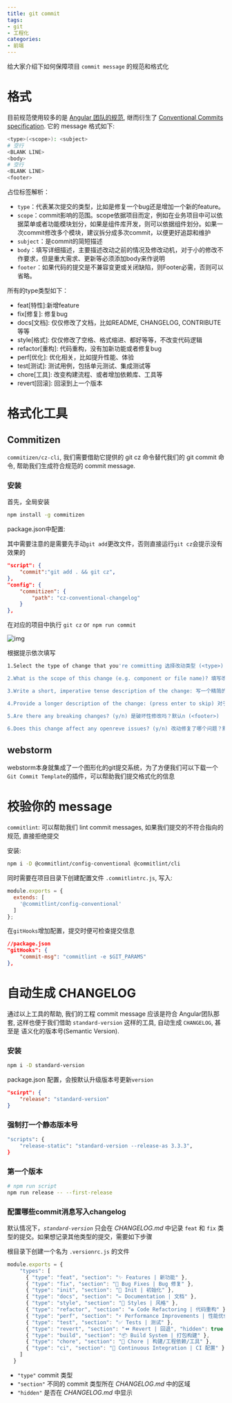 ```yaml
---
title: git commit
tags:
- git
- 工程化
categories: 
- 前端
---
```


给大家介绍下如何保障项目 `commit message` 的规范和格式化

<!-- more -->

#  格式

目前规范使用较多的是 [Angular 团队的规范](https://link.juejin.cn/?target=https%3A%2F%2Flink.zhihu.com%2F%3Ftarget%3Dhttps%3A%2F%2Fgithub.com%2Fangular%2Fangular.js%2Fblob%2Fmaster%2FDEVELOPERS.md%23-git-commit-guidelines), 继而衍生了 [Conventional Commits specification](https://link.juejin.cn/?target=https%3A%2F%2Flink.zhihu.com%2F%3Ftarget%3Dhttps%3A%2F%2Fconventionalcommits.org%2F). 它的 message 格式如下:

```bash
<type>(<scope>): <subject>
# 空行
<BLANK LINE>
<body>
# 空行
<BLANK LINE>
<footer>
```
占位标签解析：

- `type`：代表某次提交的类型，比如是修复一个bug还是增加一个新的feature。
- `scope`：commit影响的范围。scope依据项目而定，例如在业务项目中可以依据菜单或者功能模块划分，如果是组件库开发，则可以依据组件划分。如果一次commit修改多个模块，建议拆分成多次commit，以便更好追踪和维护
- `subject`：是commit的简短描述
- `body`：填写详细描述，主要描述改动之前的情况及修改动机，对于小的修改不作要求，但是重大需求、更新等必须添加body来作说明
- `footer`：如果代码的提交是不兼容变更或关闭缺陷，则Footer必需，否则可以省略。

所有的type类型如下：
-  feat[特性]:新增feature 
-  fix[修复]: 修复bug     
-  docs[文档]: 仅仅修改了文档，比如README, CHANGELOG, CONTRIBUTE等等
-  style[格式]: 仅仅修改了空格、格式缩进、都好等等，不改变代码逻辑
-  refactor[重构]: 代码重构，没有加新功能或者修复bug
-  perf[优化]: 优化相关，比如提升性能、体验
-  test[测试]: 测试用例，包括单元测试、集成测试等
-  chore[工具]: 改变构建流程、或者增加依赖库、工具等
-  revert[回滚]: 回滚到上一个版本

# 格式化工具

## Commitizen

`commitizen/cz-cli`, 我们需要借助它提供的 git cz 命令替代我们的 git commit 命令, 帮助我们生成符合规范的 commit message.

###  安装

首先，全局安装

```bash 
npm install -g commitizen
```

package.json中配置:

其中需要注意的是需要先手动`git add`更改文件，否则直接运行`git cz`会提示没有效果的

```json
"script": {
    "commit":"git add . && git cz",
},
"config": {
    "commitizen": {
    	"path": "cz-conventional-changelog"
    }
},
```

在对应的项目中执行 `git cz` or` npm run commit`

![img](https://p1-jj.byteimg.com/tos-cn-i-t2oaga2asx/gold-user-assets/2018/5/16/16369a14ec8704fc~tplv-t2oaga2asx-zoom-in-crop-mark:1304:0:0:0.awebp)

根据提示依次填写

```bash
1.Select the type of change that you're committing 选择改动类型 (<type>)

2.What is the scope of this change (e.g. component or file name)? 填写改动范围 (<scope>)

3.Write a short, imperative tense description of the change: 写一个精简的描述 (<subject>)

4.Provide a longer description of the change: (press enter to skip) 对于改动写一段长描述 (<body>)

5.Are there any breaking changes? (y/n) 是破坏性修改吗？默认n (<footer>)

6.Does this change affect any openreve issues? (y/n) 改动修复了哪个问题？默认n (<footer>)

```

## webstorm

webstorm本身就集成了一个图形化的git提交系统，为了方便我们可以下载一个`Git Commit Template`的插件，可以帮助我们提交格式化的信息

# 校验你的 message

`commitlint`: 可以帮助我们 lint commit messages, 如果我们提交的不符合指向的规范, 直接拒绝提交

安装:

```bash
npm i -D @commitlint/config-conventional @commitlint/cli
```

同时需要在项目目录下创建配置文件 `.commitlintrc.js`, 写入:

```js
module.exports = {
  extends: [
    '@commitlint/config-conventional'
  ]
};

```

在`gitHooks`增加配置，提交时便可检查提交信息

```json
//package.json
"gitHooks": {
	"commit-msg": "commitlint -e $GIT_PARAMS"
},
```



# 自动生成 CHANGELOG

通过以上工具的帮助, 我们的工程 commit message 应该是符合 Angular团队那套, 这样也便于我们借助 `standard-version` 这样的工具, 自动生成 `CHANGELOG`, 甚至是 语义化的版本号(Semantic Version).

### 安装

```bash
npm i -D standard-version
```

package.json 配置，会按默认升级版本号更新`version`

```json
"scirpt": {
    "release": "standard-version"
}	
```

### 强制打一个静态版本号

```bash
"scripts": {
	"release-static": "standard-version --release-as 3.3.3",
}
```

### 第一个版本

```bash
# npm run script
npm run release -- --first-release
```

### 配置哪些commit消息写入changelog

默认情况下，*`standard-version`* 只会在 *CHANGELOG.md* 中记录 `feat` 和 `fix` 类型的提交。如果想记录其他类型的提交，需要如下步骤

根目录下创建一个名为 `.versionrc.js` 的文件

```js
module.exports = {
    "types": [
      { "type": "feat", "section": "✨ Features | 新功能" },
      { "type": "fix", "section": "🐛 Bug Fixes | Bug 修复" },
      { "type": "init", "section": "🎉 Init | 初始化" },
      { "type": "docs", "section": "✏️ Documentation | 文档" },
      { "type": "style", "section": "💄 Styles | 风格" },
      { "type": "refactor", "section": "♻️ Code Refactoring | 代码重构" },
      { "type": "perf", "section": "⚡ Performance Improvements | 性能优化" },
      { "type": "test", "section": "✅ Tests | 测试" },
      { "type": "revert", "section": "⏪ Revert | 回退", "hidden": true },
      { "type": "build", "section": "📦‍ Build System | 打包构建" },
      { "type": "chore", "section": "🚀 Chore | 构建/工程依赖/工具" },
      { "type": "ci", "section": "👷 Continuous Integration | CI 配置" }
    ]
  }
```

- `"type"` commit 类型
- `"section"` 不同的 commit 类型所在 *CHANGELOG.md* 中的区域
- `"hidden"` 是否在 *CHANGELOG.md* 中显示

